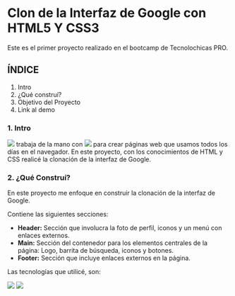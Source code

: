 # Clon de la Interfaz de Google con HTML5 Y CSS3
Este es el primer proyecto realizado en el bootcamp de Tecnolochicas PRO.
## ÍNDICE
1. Intro
2. ¿Qué construí?
3. Objetivo del Proyecto
4. Link al demo

### 1. Intro
<img src="https://img.shields.io/badge/HTML5-E34F26?style=for-the-badge&logo=html5&logoColor=white" />  trabaja de la mano con  <img src="https://img.shields.io/badge/CSS3-1572B6?style=for-the-badge&logo=css3&logoColor=white" />  para crear páginas web que usamos todos los días en el navegador. En este proyecto, con los conocimientos de HTML y CSS realicé la clonación de la interfaz de Google.

### 2. ¿Qué Construí?
En este proyecto me enfoque en construir la clonación de la interfaz de Google.

Contiene las siguientes secciones:
- **Header:** Sección que involucra la foto de perfil, iconos y un menú con enlaces externos.
- **Main:** Sección del contenedor para los elementos centrales de la página: Logo, barrita de búsqueda, iconos y botones.
- **Footer:** Sección que incluye enlaces externos en la página.

Las tecnologías que utilicé, son:

<img src="https://img.shields.io/badge/HTML5-E34F26?style=for-the-badge&logo=html5&logoColor=white" /> <img src="https://img.shields.io/badge/CSS3-1572B6?style=for-the-badge&logo=css3&logoColor=white" />




